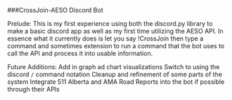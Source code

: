 ###CrossJoin-AESO Discord Bot

Prelude:
This is my first experience using both the discord.py library to make a basic discord app as well as my first time utilizing the AESO API. In essence what it currently does is let you say !CrossJoin then type a command and sometimes extension to run a command that the bot uses to call the API and process it into usable information.

Future Additions:
Add in graph ad chart visualizations
Switch to using the discord ```/``` command notation
Cleanup and refinement of some parts of the system
Integrate 511 Alberta and AMA Road Reports into the bot if possible through their APIs
